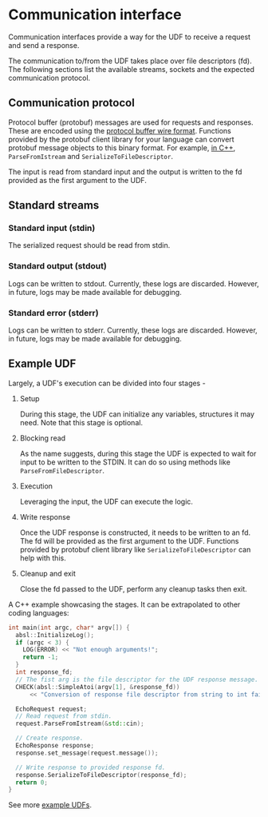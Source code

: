 # Communication interface

Communication interfaces provide a way for the UDF to receive a request and send a response.

The communication to/from the UDF takes place over file descriptors (fd). The following sections
list the available streams, sockets and the expected communication protocol.

## Communication protocol

Protocol buffer (protobuf) messages are used for requests and responses. These are encoded using the
[protocol buffer wire format](https://protobuf.dev/programming-guides/encoding/). Functions provided
by the protobuf client library for your language can convert protobuf message objects to this binary
format. For example,
[in C++](https://protobuf.dev/getting-started/cpptutorial/#parsing-serialization),
`ParseFromIstream` and `SerializeToFileDescriptor`.

The input is read from standard input and the output is written to the fd provided as the first
argument to the UDF.

## Standard streams

### Standard input (stdin)

The serialized request should be read from stdin.

### Standard output (stdout)

Logs can be written to stdout. Currently, these logs are discarded. However, in future, logs may be
made available for debugging.

### Standard error (stderr)

Logs can be written to stderr. Currently, these logs are discarded. However, in future, logs may be
made available for debugging.

## Example UDF

Largely, a UDF's execution can be divided into four stages -

1. Setup

    During this stage, the UDF can initialize any variables, structures it may need. Note that this
    stage is optional.

1. Blocking read

    As the name suggests, during this stage the UDF is expected to wait for input to be written to
    the STDIN. It can do so using methods like `ParseFromFileDescriptor`.

1. Execution

    Leveraging the input, the UDF can execute the logic.

1. Write response

    Once the UDF response is constructed, it needs to be written to an fd. The fd will be provided
    as the first argument to the UDF. Functions provided by protobuf client library like
    `SerializeToFileDescriptor` can help with this.

1. Cleanup and exit

    Close the fd passed to the UDF, perform any cleanup tasks then exit.

A C++ example showcasing the stages. It can be extrapolated to other coding languages:

```cpp
int main(int argc, char* argv[]) {
  absl::InitializeLog();
  if (argc < 3) {
    LOG(ERROR) << "Not enough arguments!";
    return -1;
  }
  int response_fd;
  // The fist arg is the file descriptor for the UDF response message.
  CHECK(absl::SimpleAtoi(argv[1], &response_fd))
      << "Conversion of response file descriptor from string to int failed";

  EchoRequest request;
  // Read request from stdin.
  request.ParseFromIstream(&std::cin);

  // Create response.
  EchoResponse response;
  response.set_message(request.message());

  // Write response to provided response fd.
  response.SerializeToFileDescriptor(response_fd);
  return 0;
}
```

See more [example UDFs](/src/roma/gvisor/udf/).
